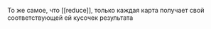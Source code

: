 То же самое, что [[reduce]], только каждая карта получает свой соответствующей ей кусочек результата